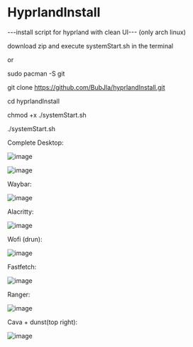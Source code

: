 # HyprlandInstall
 ---install script for hyprland with clean UI---
(only arch linux)


 download zip and execute systemStart.sh in the terminal


 or


 sudo pacman -S git
 
 git clone https://github.com/BubJla/hyprlandInstall.git
 
 cd hyprlandInstall

chmod +x ./systemStart.sh
 
 ./systemStart.sh










 Complete Desktop:

 ![image](https://github.com/BubJla/hyprlandInstall/assets/123741924/6f137e02-a3f8-452d-b377-77a8f8ec08a2)

![image](https://github.com/BubJla/hyprlandInstall/assets/123741924/c81419ca-3e90-4aea-97de-9742aabbbddc)




Waybar:

![image](https://github.com/BubJla/hyprlandInstall/assets/123741924/2b74c171-8be6-444f-8bcb-9d1eade08944)




Alacritty:

![image](https://github.com/BubJla/hyprlandInstall/assets/123741924/c9e20d36-9e30-4de1-bd38-b8664cf7febf)




Wofi (drun):

![image](https://github.com/BubJla/hyprlandInstall/assets/123741924/4bd0edd7-bd7d-45e2-ab21-66e80fe7ce5e)




Fastfetch:

![image](https://github.com/BubJla/hyprlandInstall/assets/123741924/730a42dc-48ba-4a23-b095-3e3088c47077)





Ranger:

![image](https://github.com/BubJla/hyprlandInstall/assets/123741924/6693eb44-79ae-45ea-ac44-dc93d08acc55)




Cava + dunst(top right):

![image](https://github.com/BubJla/hyprlandInstall/assets/123741924/7b81e0d3-e5a7-4f17-9c04-bc7264f1777a)




